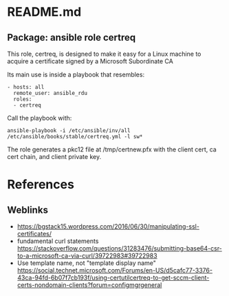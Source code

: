 # README.md
## Package: ansible role certreq

This role, certreq, is designed to make it easy for a Linux machine to acquire a certificate signed by a Microsoft Subordinate CA

Its main use is inside a playbook that resembles:

    - hosts: all
      remote_user: ansible_rdu
      roles:
      - certreq

Call the playbook with:

    ansible-playbook -i /etc/ansible/inv/all /etc/ansible/books/stable/certreq.yml -l sw*

The role generates a pkc12 file at /tmp/certnew.pfx with the client cert, ca cert chain, and client private key.

# References
## Weblinks
* https://bgstack15.wordpress.com/2016/06/30/manipulating-ssl-certificates/
* fundamental curl statements https://stackoverflow.com/questions/31283476/submitting-base64-csr-to-a-microsoft-ca-via-curl/39722983#39722983
* Use template name, not "template display name" https://social.technet.microsoft.com/Forums/en-US/d5cafc77-3376-43ca-94fd-6b07f7cb193f/using-certutilcertreq-to-get-sccm-client-certs-nondomain-clients?forum=configmgrgeneral

